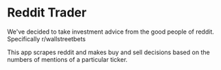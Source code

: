 Reddit Trader
===

We've decided to take investment advice from the good people of reddit. Specifically r/wallstreetbets

This app scrapes reddit and makes buy and sell decisions based on the numbers of mentions of a particular ticker. 

